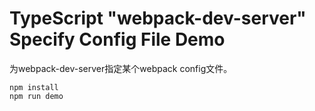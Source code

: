 TypeScript "webpack-dev-server" Specify Config File Demo
=========================================================

为webpack-dev-server指定某个webpack config文件。

```
npm install
npm run demo
```
